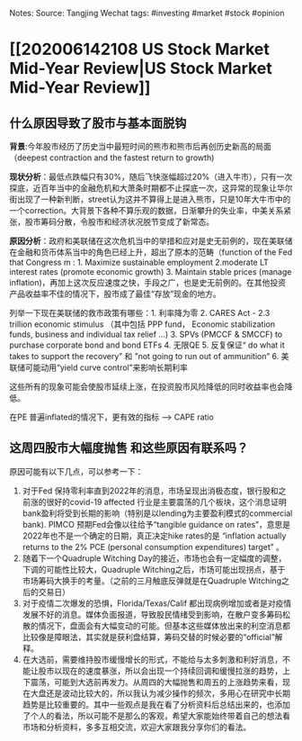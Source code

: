 Notes:
Source: Tangjing Wechat
tags: #investing #market #stock #opinion 
# [[202006142108 US Stock Market Mid-Year Review|US Stock Market Mid-Year Review]]


## 什么原因导致了股市与基本面脱钩
**背景**:今年股市经历了历史当中最短时间的熊市和熊市后再创历史新高的局面（deepest contraction and the fastest return to growth)

**现状分析**：最低点跌幅只有30%，随后飞快涨幅超过20%（进入牛市），只有一次探底，近百年当中的金融危机和大萧条时期都不止探底一次，这异常的现象让华尔街出现了一种新判断，street认为这并不算得上是进入熊市，只是10年大牛市中的一个correction。大背景下各种不算乐观的数据，日渐攀升的失业率，中美关系紧张，股市筹码分散，令股市和经济状况脱节变成了新常态。

**原因分析**：政府和美联储在这次危机当中的举措和应对是史无前例的，现在美联储在金融和货币体系当中的角色已经上升，超出了原本的范畴（function of the Fed that Congress m : 1. Maximize sustainable employment 2.moderate LT interest rates (promote economic growth) 3. Maintain stable prices (manage inflation)，再加上这次反应速度之快，手段之广，也是史无前例的。在其他投资产品收益率不佳的情况下，股市成了最佳“存放”现金的地方。

列举一下现在美联储的救市政策有哪些：1. 利率降为零 2. CARES Act - 2.3 trillion economic stimulus （其中包括 PPP fund， Economic stabilization funds, business and individual tax relief …) 3. SPVs (PMCCF & SMCCF) to purchase corporate bond and bond ETFs 4. 无限QE 5. 反复保证“ do what it takes to support the recovery” 和 ”not going to run out of ammunition” 6. 美联储可能动用“yield curve control”来影响长期利率

这些所有的现象可能会使股市延续上涨，在投资股市风险降低的同时收益率也会降低。

在PE 普遍inflated的情况下，更有效的指标 —> CAPE ratio


## 这周四股市大幅度抛售 和这些原因有联系吗？
原因可能有以下几点，可以参考一下：

1. 对于Fed 保持零利率直到2022年的消息，市场呈现出消极态度，银行股和之前涨的很好的covid-19 affected 行业是主要震荡的几个板块，这个消息证明bank盈利将受到长期的影响（特别是以lending为主要盈利模式的commercial bank). PIMCO 预期Fed会像以往给予“tangible guidance on rates”，意思是2022年也不是一个确定的日期，真正决定hike rates的是 “inflation actually returns to the 2% PCE (personal consumption expenditures) target” 。
2. 随着下一个Quadruple Witching Day的接近，市场也会有一定幅度的调整，下调的可能性比较大，Quadruple Witching之后，市场可能出现拐点，基于市场筹码大换手的考量。（之前的三月触底反弹就是在Quadruple Witching之后的交易日）
3. 对于疫情二次爆发的恐惧，Florida/Texas/Calif 都出现病例增加或者是对疫情发展不好的消息。媒体负面报道，导致股民情绪受到影响，在散户变多筹码松散的情况下，盘面会有大幅变动的可能。但基本这些媒体放出来的利空消息都比较像是障眼法，其实就是获利盘结算，筹码交替的时候必要的“official”解释。
4. 在大选前，需要维持股市缓慢增长的形式，不能给与太多刺激和利好消息，不能让股市以现在的速度暴涨，所以会出现一个持续回调和缓慢拉涨的趋势，上下震荡，可能到大选前再发力。从周四的大幅抛售和周五的上涨趋势来看，现在大盘还是波动比较大的，所以我认为减少操作的频次，多用心在研究中长期趋势是比较重要的。其中一些观点是我在看了分析资料后总结出来的，也添加了个人的看法，所以可能不是那么的客观，希望大家能始终带着自己的想法看市场和分析资料，多多互相交流，欢迎大家跟我分享你们的看法。